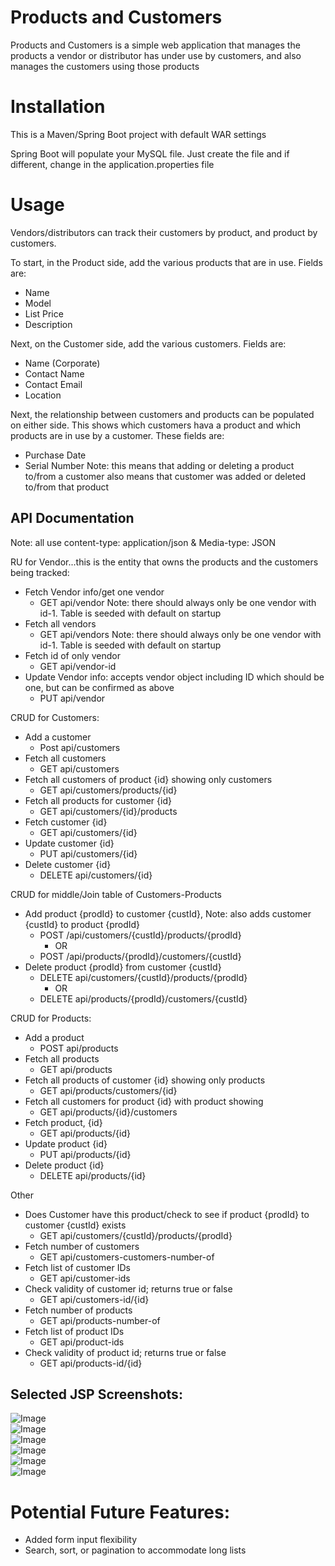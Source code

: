 # Products and Customers

Products and Customers is a simple web application that manages the products a vendor or distributor has under use by customers, and also manages the customers using those products

# Installation
This is a Maven/Spring Boot project with default WAR settings

Spring Boot will populate your MySQL file.  Just create the file and if different, change in the application.properties file


[comment]: # (mvn spring-boot:run)


# Usage

Vendors/distributors can track their customers by product, and product by customers.  

To start, in the Product side, add the various products that are in use.  Fields are:  
  * Name
  * Model
  * List Price
  * Description

Next, on the Customer side, add the various customers.  Fields are:
  * Name (Corporate)
  * Contact Name
  * Contact Email
  * Location

Next, the relationship between customers and products can be populated on either side.  This shows which customers hava a product and which products are in use by a customer.  These fields are:
  * Purchase Date
  * Serial Number
Note:  this means that adding or deleting a product to/from a customer also means that customer was added or deleted to/from that product


## API Documentation
Note:  all use content-type:  application/json & Media-type:  JSON

RU for Vendor...this is the entity that owns the products and the customers being tracked:
* Fetch  Vendor info/get one vendor
  *  GET  api/vendor  Note:  there should always only be one vendor with id-1.  Table is seeded with default on startup
* Fetch all vendors
  * GET api/vendors Note:  there should always only be one vendor with id-1.  Table is seeded with default on startup
* Fetch id of only vendor
  * GET api/vendor-id
* Update Vendor info:  accepts vendor object including ID which should be one, but can be confirmed as above
  *   PUT api/vendor 


CRUD for Customers:
* Add a customer
  *  Post api/customers
* Fetch all customers
  * GET  api/customers
* Fetch all customers of product {id} showing only customers
  * GET api/customers/products/{id}
* Fetch all products for customer {id}
  * GET api/customers/{id}/products
* Fetch customer {id}
  * GET api/customers/{id}
* Update customer {id}
  * PUT   api/customers/{id}
* Delete customer {id}
  * DELETE  api/customers/{id}

CRUD for middle/Join table of Customers-Products
* Add product {prodId} to customer {custId}, Note:  also adds customer {custId} to product {prodId}
  * POST  /api/customers/{custId}/products/{prodId}
    * OR
  * POST /api/products/{prodId}/customers/{custId}
* Delete product {prodId} from customer {custId}
  * DELETE api/customers/{custId}/products/{prodId}
    * OR
  * DELETE api/products/{prodId}/customers/{custId}

CRUD for Products:
* Add a product
  * POST api/products
* Fetch all products
  * GET api/products
* Fetch all products of customer {id} showing only products
    * GET api/products/customers/{id}
* Fetch all customers for product {id} with product showing
    * GET api/products/{id}/customers 
* Fetch product,  {id}
    * GET api/products/{id}
* Update product {id}
    * PUT api/products/{id}
* Delete product {id}
    * DELETE api/products/{id}

Other
* Does Customer have this product/check to see if product {prodId} to customer {custId} exists
    * GET api/customers/{custId}/products/{prodId}
* Fetch number of customers
    * GET api/customers-customers-number-of
* Fetch list of customer IDs
    * GET api/customer-ids
* Check validity of customer id; returns true or false
    * GET api/customers-id/{id}
* Fetch number of products
    * GET api/products-number-of
* Fetch list of product IDs
    * GET api/product-ids
* Check validity of product id; returns true or false
    * GET api/products-id/{id}




## Selected JSP Screenshots:

![Image](readmeimages/home.png "Home Page")  
![Image](readmeimages/customers.png "Customers Overview")  
![Image](readmeimages/products.png "Products Overview")  
![Image](readmeimages/customer.png "Detail One Customer")  
![Image](readmeimages/product.png "Detail One Product")  
![Image](readmeimages/newproduct.png "Create New Product")  





# Potential Future Features:

  * Added form input flexibility
  * Search, sort, or pagination to accommodate long lists







